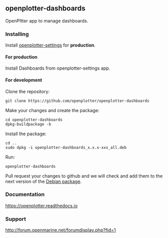 ## openplotter-dashboards

OpenPltter app to manage dashboards. 

### Installing

Install [openplotter-settings](https://github.com/openplotter/openplotter-settings) for **production**.

#### For production

Install Dashboards from openplotter-settings app.

#### For development

Clone the repository:

`git clone https://github.com/openplotter/openplotter-dashboards`

Make your changes and create the package:

```
cd openplotter-dashboards
dpkg-buildpackage -b
```

Install the package:

```
cd ..
sudo dpkg -i openplotter-dashboards_x.x.x-xxx_all.deb
```

Run:

`openplotter-dashboards`

Pull request your changes to github and we will check and add them to the next version of the [Debian package](https://cloudsmith.io/~openplotter/repos/openplotter/packages/).

### Documentation

https://openplotter.readthedocs.io

### Support

http://forum.openmarine.net/forumdisplay.php?fid=1
